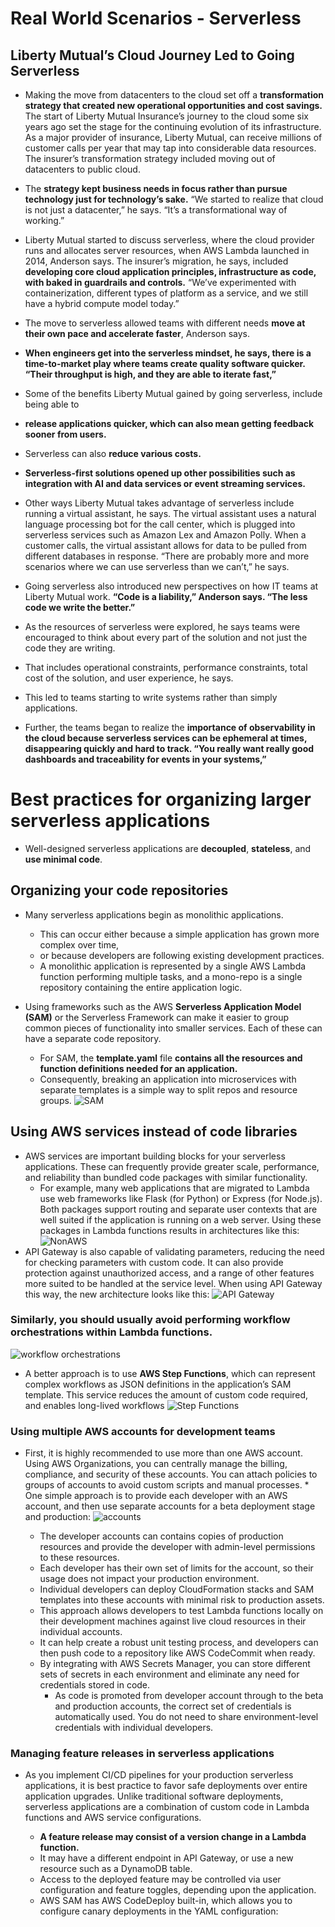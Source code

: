# Real World Scenarios - Serverless

## Liberty Mutual’s Cloud Journey Led to Going Serverless
* Making the move from datacenters to the cloud set off a **transformation strategy that created new operational opportunities and cost savings.** The start of Liberty Mutual Insurance’s journey to the cloud some six years ago set the stage for the continuing evolution of its infrastructure. As a major provider of insurance, Liberty Mutual, can receive millions of customer calls per year that may tap into considerable data resources. The insurer’s transformation strategy included moving out of datacenters to public cloud. 
 * The **strategy kept business needs in focus rather than pursue technology just for technology’s sake.** “We started to realize that cloud is not just a datacenter,” he says. “It’s a transformational way of working.”

* Liberty Mutual started to discuss serverless, where the cloud provider runs and allocates server resources, when AWS Lambda launched in 2014, Anderson says. The insurer’s migration, he says, included **developing core cloud application principles, infrastructure as code, with baked in guardrails and controls.** “We’ve experimented with containerization, different types of platform as a service, and we still have a hybrid compute model today.”

* The move to serverless allowed teams with different needs **move at their own pace and accelerate faster**, Anderson says. 
* **When engineers get into the serverless mindset, he says, there is a time-to-market play where teams create quality software quicker. “Their throughput is high, and they are able to iterate fast,”** 

* Some of the benefits Liberty Mutual gained by going serverless, include being able to 
 * **release applications quicker, which can also mean getting feedback sooner from users.** 
 * Serverless can also **reduce various costs.** 
 * **Serverless-first solutions opened up other possibilities such as integration with AI and data services or event streaming services.**

* Other ways Liberty Mutual takes advantage of serverless include running a virtual assistant, he says. The virtual assistant uses a natural language processing bot for the call center, which is plugged into serverless services such as Amazon Lex and Amazon Polly. When a customer calls, the virtual assistant allows for data to be pulled from different databases in response. “There are probably more and more scenarios where we can use serverless than we can’t,” he says.

* Going serverless also introduced new perspectives on how IT teams at Liberty Mutual work. **“Code is a liability,” Anderson says. “The less code we write the better.”** 
 * As the resources of serverless were explored, he says teams were encouraged to think about every part of the solution and not just the code they are writing. 
 * That includes operational constraints, performance constraints, total cost of the solution, and user experience, he says. 
 * This led to teams starting to write systems rather than simply applications. 
 * Further, the teams began to realize the **importance of observability in the cloud because serverless services can be ephemeral at times, disappearing quickly and hard to track. “You really want really good dashboards and traceability for events in your systems,”** 

# Best practices for organizing larger serverless applications
* Well-designed serverless applications are **decoupled**, **stateless**, and **use minimal code**.

## Organizing your code repositories
* Many serverless applications begin as monolithic applications. 
  * This can occur either because a simple application has grown more complex over time, 
  * or because developers are following existing development practices. 
  * A monolithic application is represented by a single AWS Lambda function performing multiple tasks, and a mono-repo is a single repository containing the entire application logic.

* Using frameworks such as the AWS **Serverless Application Model (SAM)** or the Serverless Framework can make it easier to group common pieces of functionality into smaller services. Each of these can have a separate code repository. 
  * For SAM, the **template.yaml** file **contains all the resources and function definitions needed for an application.** 
  * Consequently, breaking an application into microservices with separate templates is a simple way to split repos and resource groups.
  ![SAM](https://d2908q01vomqb2.cloudfront.net/1b6453892473a467d07372d45eb05abc2031647a/2020/05/13/bp1-1024x285.png)
  
## Using AWS services instead of code libraries
* AWS services are important building blocks for your serverless applications. These can frequently provide greater scale, performance, and reliability than bundled code packages with similar functionality.
  * For example, many web applications that are migrated to Lambda use web frameworks like Flask (for Python) or Express (for Node.js). Both packages support routing and separate user contexts that are well suited if the application is running on a web server. Using these packages in Lambda functions results in architectures like this:
![NonAWS](https://d2908q01vomqb2.cloudfront.net/1b6453892473a467d07372d45eb05abc2031647a/2020/05/13/bp2.png)
* API Gateway is also capable of validating parameters, reducing the need for checking parameters with custom code. It can also provide protection against unauthorized access, and a range of other features more suited to be handled at the service level. When using API Gateway this way, the new architecture looks like this:
![API Gateway](https://d2908q01vomqb2.cloudfront.net/1b6453892473a467d07372d45eb05abc2031647a/2020/05/13/bp3.png)

### Similarly, you should usually avoid performing workflow orchestrations within Lambda functions.
![workflow orchestrations](https://d2908q01vomqb2.cloudfront.net/1b6453892473a467d07372d45eb05abc2031647a/2020/05/13/bp4.png)

* A better approach is to use **AWS Step Functions**, which can represent complex workflows as JSON definitions in the application’s SAM template. This service reduces the amount of custom code required, and enables long-lived workflows
![Step Functions](https://d2908q01vomqb2.cloudfront.net/1b6453892473a467d07372d45eb05abc2031647a/2020/05/13/bp5.png)

### Using multiple AWS accounts for development teams
* First, it is highly recommended to use more than one AWS account. Using AWS Organizations, you can centrally manage the billing, compliance, and security of these accounts. You can attach policies to groups of accounts to avoid custom scripts and manual processes. * One simple approach is to provide each developer with an AWS account, and then use separate accounts for a beta deployment stage and production:
![accounts](https://d2908q01vomqb2.cloudfront.net/1b6453892473a467d07372d45eb05abc2031647a/2020/05/13/bp6-1024x235.png)

  * The developer accounts can contains copies of production resources and provide the developer with admin-level permissions to these resources. 
  * Each developer has their own set of limits for the account, so their usage does not impact your production environment. 
  * Individual developers can deploy CloudFormation stacks and SAM templates into these accounts with minimal risk to production assets.
  * This approach allows developers to test Lambda functions locally on their development machines against live cloud resources in their individual accounts. 
  * It can help create a robust unit testing process, and developers can then push code to a repository like AWS CodeCommit when ready.
  * By integrating with AWS Secrets Manager, you can store different sets of secrets in each environment and eliminate any need for credentials stored in code. 
    * As code is promoted from developer account through to the beta and production accounts, the correct set of credentials is automatically used. You do not need to share environment-level credentials with individual developers.

### Managing feature releases in serverless applications
* As you implement CI/CD pipelines for your production serverless applications, it is best practice to favor safe deployments over entire application upgrades. Unlike traditional software deployments, serverless applications are a combination of custom code in Lambda functions and AWS service configurations.

  * **A feature release may consist of a version change in a Lambda function.**
  * It may have a different endpoint in API Gateway, or use a new resource such as a DynamoDB table. 
  * Access to the deployed feature may be controlled via user configuration and feature toggles, depending upon the application. 
  * AWS SAM has AWS CodeDeploy built-in, which allows you to configure canary deployments in the YAML configuration:
